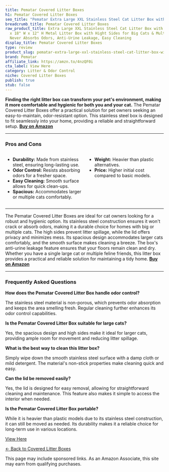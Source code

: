```yaml
---
title: Pematar Covered Litter Boxes
h1: Pematar Covered Litter Boxes
seo_title: "Pematar Extra Large XXL Stainless Steel Cat Litter Box with\u2026"
breadcrumb_title: Pematar Covered Litter Boxes
raw_product_title: Extra Large XXL Stainless Steel Cat Litter Box with Lid, 26" L
  x 18" W x 12" H Metal Litter Box with Hight Sides for Big Cats & Multiple Cats,
  Never Absorbs Odors, Anti-Urine Leakage, Easy Cleaning
display_title: Pematar Covered Litter Boxes
type: review
product_slug: pematar-extra-large-xxl-stainless-steel-cat-litter-box-with-lid-26-l-x-cc5d032e
brand: Pematar
affiliate_link: https://amzn.to/4nzQF0i
cta_label: View Here
category: Litter & Odor Control
niche: Covered Litter Boxes
publish: true
stub: false
---
```


<div id="intro" class="full-width">
  <p><strong>Finding the right litter box can transform your pet's environment, making it more comfortable and hygienic for both you and your cat.</strong> The Pematar Covered Litter Boxes offer a practical solution for pet owners seeking an easy-to-maintain, odor-resistant option. This stainless steel box is designed to fit seamlessly into your home, providing a reliable and straightforward setup. <a href="https://amzn.to/4nzQF0i" rel="nofollow sponsored noopener" target="_blank"><strong>Buy on Amazon</strong></a></p>
</div>

<hr />
<h3 id="pros-cons">Pros and Cons</h3>
<div class="pc-grid" style="display:grid;grid-template-columns:1fr 1fr;gap:16px;">
  <ul>
    <li><strong>Durability:</strong> Made from stainless steel, ensuring long-lasting use.</li>
    <li><strong>Odor Control:</strong> Resists absorbing odors for a fresher space.</li>
    <li><strong>Easy Cleaning:</strong> Smooth surface allows for quick clean-ups.</li>
    <li><strong>Spacious:</strong> Accommodates larger or multiple cats comfortably.</li>
  </ul>
  <ul>
    <li><strong>Weight:</strong> Heavier than plastic alternatives.</li>
    <li><strong>Price:</strong> Higher initial cost compared to basic models.</li>
  </ul>
</div>
<hr />

<div class="full-width">
  <p>The Pematar Covered Litter Boxes are ideal for cat owners looking for a robust and hygienic option. Its stainless steel construction ensures it won't crack or absorb odors, making it a durable choice for homes with big or multiple cats. The high sides prevent litter spillage, while the lid offers privacy and minimizes mess. Its spacious design accommodates larger cats comfortably, and the smooth surface makes cleaning a breeze. The box's anti-urine leakage feature ensures that your floors remain clean and dry. Whether you have a single large cat or multiple feline friends, this litter box provides a practical and reliable solution for maintaining a tidy home. <a href="https://amzn.to/4nzQF0i" rel="nofollow sponsored noopener" target="_blank"><strong>Buy on Amazon</strong></a></p>
</div>

<hr />
<h3 id="faqs">Frequently Asked Questions</h3>

<p><strong>How does the Pematar Covered Litter Box handle odor control?</strong></p>
<p>The stainless steel material is non-porous, which prevents odor absorption and keeps the area smelling fresh. Regular cleaning further enhances its odor control capabilities.</p>

<p><strong>Is the Pematar Covered Litter Box suitable for large cats?</strong></p>
<p>Yes, the spacious design and high sides make it ideal for larger cats, providing ample room for movement and reducing litter spillage.</p>

<p><strong>What is the best way to clean this litter box?</strong></p>
<p>Simply wipe down the smooth stainless steel surface with a damp cloth or mild detergent. The material's non-stick properties make cleaning quick and easy.</p>

<p><strong>Can the lid be removed easily?</strong></p>
<p>Yes, the lid is designed for easy removal, allowing for straightforward cleaning and maintenance. This feature also makes it simple to access the interior when needed.</p>

<p><strong>Is the Pematar Covered Litter Box portable?</strong></p>
<p>While it is heavier than plastic models due to its stainless steel construction, it can still be moved as needed. Its durability makes it a reliable choice for long-term use in various locations.</p>
<p><a class="btn" href="https://amzn.to/4nzQF0i" target="_blank" rel="nofollow sponsored noopener">View Here</a></p>
<p><a href="/roundups/litter-odor-control/covered-litter-boxes/">← Back to Covered Litter Boxes</a></p>
<aside class="disclosure">This page may include sponsored links. As an Amazon Associate, this site may earn from qualifying purchases.</aside>
